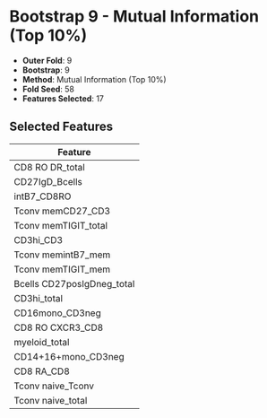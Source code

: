 # Bootstrap 9 - Mutual Information (Top 10%)

- **Outer Fold**: 9
- **Bootstrap**: 9
- **Method**: Mutual Information (Top 10%)
- **Fold Seed**: 58
- **Features Selected**: 17

## Selected Features

| Feature |
|---------|
| CD8 RO DR_total |
| CD27IgD_Bcells |
| intB7_CD8RO |
| Tconv memCD27_CD3 |
| Tconv memTIGIT_total |
| CD3hi_CD3 |
| Tconv memintB7_mem |
| Tconv memTIGIT_mem |
| Bcells CD27posIgDneg_total |
| CD3hi_total |
| CD16mono_CD3neg |
| CD8 RO CXCR3_CD8 |
| myeloid_total |
| CD14+16+mono_CD3neg |
| CD8 RA_CD8 |
| Tconv naive_Tconv |
| Tconv naive_total |
